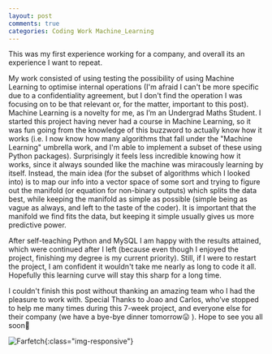 ```yaml
---
layout: post
comments: true
categories: Coding Work Machine_Learning
---
```


This was my first experience working for a company, and overall its an experience I want to repeat.

My work consisted of using testing the possibility of using Machine Learning to optimise internal operations (I'm afraid I can't be more specific due to a confidentiality agreement, but I don't find the operation I was focusing on to be that relevant or, for the matter, important to this post). Machine Learning is a novelty for me, as I’m an Undergrad Maths Student. I started this project having never had a course in Machine Learning, so it was fun going from the knowledge of this buzzword to actually know how it works (i.e. I now know how many algorithms that fall under the "Machine Learning" umbrella work, and I'm able to implement a subset of these using Python packages). Surprisingly it feels less incredible knowing how it works, since it always sounded like the machine was miracously learning by itself. Instead, the main idea (for the subset of algorithms which I looked into) is to map our info into a vector space of some sort and trying to figure out the manifold (or equation for non-binary outputs) which splits the data best, while keeping the manifold as simple as possible (simple being as vague as always, and left to the taste of the coder). It is important that the manifold we find fits the data, but keeping it simple usually gives us more predictive power.

After self-teaching Python and MySQL I am happy with the results attained, which were continued after I left (because even though I enjoyed the project, finishing my degree is my current priority). Still, if I were to restart the project, I am confident it wouldn't take me nearly as long to code it all. Hopefully this learning curve will stay this sharp for a long time.

I couldn't finish this post without thanking an amazing team who I had the pleasure to work with. Special Thanks to Joao and Carlos, who’ve stopped to help me many times during this 7-week project, and everyone else for their company (we have a bye-bye dinner tomorrow😛 ). Hope to see you all soon🙂

![Farfetch](../../../../photos/farfetch.png){:class="img-responsive"}
